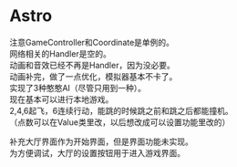 # Astro 
注意GameController和Coordinate是单例的。  
网络相关的Handler是空的。  
动画和音效已经不再是Handler，因为没必要。  
动画补完，做了一点优化，模拟器基本不卡了。  
实现了3种憨憨AI（尽管只用到一种）。  
现在基本可以进行本地游戏。  
2,4,6起飞，6连续行动，能跳的时候跳之前和跳之后都能撞机。  
（点数可以在Value类里改，以后想改成可以设置功能里改的）  

补充大厅界面作为开始界面，但是界面功能未实现。  
为方便调试，大厅的设置按钮用于进入游戏界面。 
